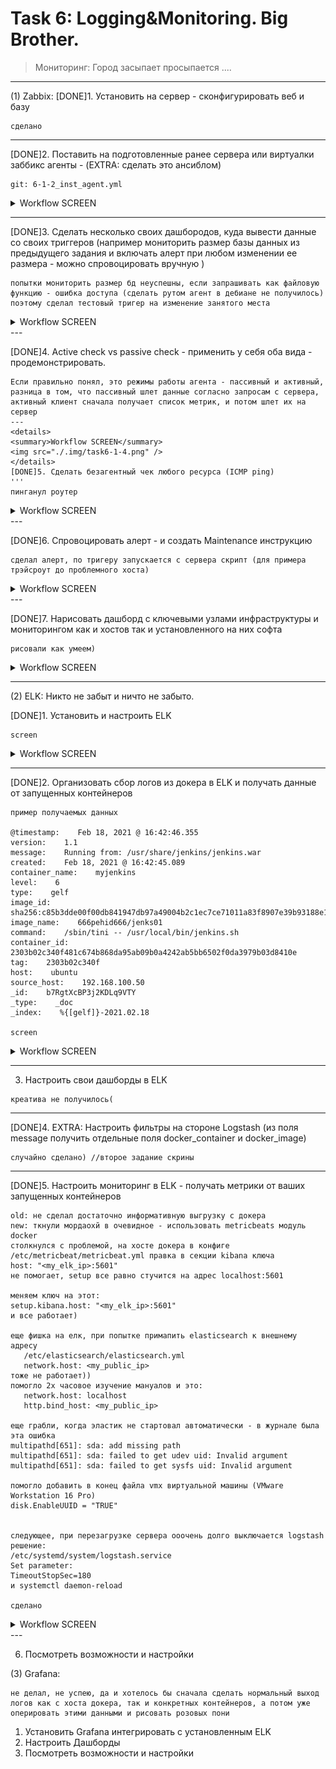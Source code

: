 # Task 6: Logging&Monitoring. Big Brother.
> Мониторинг: Город засыпает просыпается ....
---

(1) Zabbix:
[DONE]1. Установить на сервер - сконфигурировать веб и базу 
```
сделано 
```
---
[DONE]2. Поставить на подготовленные ранее сервера или виртуалки заббикс агенты - (EXTRA: сделать это ансиблом)
```
git: 6-1-2_inst_agent.yml
```
<details>
<summary>Workflow SCREEN</summary>
<img src="./.img/task6-1-2.png" />
</details>

---
[DONE]3. Сделать несколько своих дашбородов, куда вывести данные со своих триггеров (например мониторить размер базы данных из предыдущего задания и включать алерт при любом изменении ее размера - можно спровоцировать вручную )
```
попытки мониторить размер бд неуспешны, если запрашивать как файловую функцию - ошибка доступа (сделать рутом агент в дебиане не получилось) поэтому сделал тестовый тригер на изменение занятого места
```
<details>
<summary>Workflow SCREEN</summary>
<img src="./.img/task6-1-3.png" />
</details>
---

[DONE]4. Active check vs passive check - применить у себя оба вида - продемонстрировать.
```
Если правильно понял, это режимы работы агента - пассивный и активный, разница в том, что пассивный шлет данные согласно запросам с сервера, активный клиент сначала получает список метрик, и потом шлет их на сервер
---
<details>
<summary>Workflow SCREEN</summary>
<img src="./.img/task6-1-4.png" />
</details>
[DONE]5. Сделать безагентный чек любого ресурса (ICMP ping)
'''
пинганул роутер
```
<details>
<summary>Workflow SCREEN</summary>
<img src="./.img/task6-1-5.png" />
</details>
---

[DONE]6. Спровоцировать алерт - и создать Maintenance инструкцию 
```
сделал алерт, по тригеру запускается с сервера скрипт (для примера трэйсроут до проблемного хоста)
```
<details>
<summary>Workflow SCREEN</summary>
<img src="./.img/task6-1-6-1.png" />
<img src="./.img/task6-1-6-2.png" />
</details>
---

[DONE]7. Нарисовать дашборд с ключевыми узлами инфраструктуры и мониторингом как и хостов так и установленного на них софта
```
рисовали как умеем)
```
<details>
<summary>Workflow SCREEN</summary>
<img src="./.img/task6-1-7.png" />
</details>


---

(2) ELK: 
Никто не забыт и ничто не забыто.

[DONE]1. Установить и настроить ELK
```
screen 
```
<details>
<summary>Workflow SCREEN</summary>
<img src="./.img/task6-2-1.png" />
</details>

---


[DONE]2. Организовать сбор логов из докера в ELK и получать данные от запущенных контейнеров

```
пример получаемых данных

@timestamp:    Feb 18, 2021 @ 16:42:46.355
version:    1.1
message:    Running from: /usr/share/jenkins/jenkins.war
created:    Feb 18, 2021 @ 16:42:45.089
container_name:    myjenkins
level:    6
type:    gelf
image_id:    sha256:c85b3dde00f00db841947db97a49004b2c1ec7ce71011a83f8907e39b93188e1
image_name:    666pehid666/jenks01
command:    /sbin/tini -- /usr/local/bin/jenkins.sh
container_id:    2303b02c340f481c674b868da95ab09b0a4242ab5bb6502f0da3979b03d8410e
tag:    2303b02c340f
host:    ubuntu
source_host:    192.168.100.50
_id:    b7RgtXcBP3j2KDLq9VTY
_type:    _doc
_index:    %{[gelf]}-2021.02.18

screen
```
<details>
<summary>Workflow SCREEN</summary>
<img src="./.img/task6-2-2.png" />
</details>

---

3. Настроить свои дашборды в ELK
```
креатива не получилось(
```
---
[DONE]4. EXTRA: Настроить фильтры на стороне Logstash (из поля message получить отдельные поля docker_container и docker_image)
```
случайно сделано) //второе задание скрины
```
---
[DONE]5. Настроить мониторинг в ELK - получать метрики от ваших запущенных контейнеров
```
old: не сделал достаточно информативную выгрузку с докера
new: ткнули мордаохй в очевидное - использовать metricbeats модуль docker
столкнулся с проблемой, на хосте докера в конфиге /etc/metricbeat/metricbeat.yml правка в секции kibana ключа
host: "<my_elk_ip>:5601"
не помогает, setup все равно стучится на адрес localhost:5601

меняем ключ на этот:
setup.kibana.host: "<my_elk_ip>:5601"
и все работает)

еще фишка на елк, при попытке примапить elasticsearch к внешнему адресу
   /etc/elasticsearch/elasticsearch.yml
   network.host: <my_public_ip>
тоже не работает))
помогло 2х часовое изучение мануалов и это:
   network.host: localhost
   http.bind_host: <my_public_ip>

еще грабли, когда эластик не стартовал автоматически - в журнале была эта ошибка
multipathd[651]: sda: add missing path
multipathd[651]: sda: failed to get udev uid: Invalid argument
multipathd[651]: sda: failed to get sysfs uid: Invalid argument

помоглo добавить в конец файла vmx виртуальной машины (VMware Workstation 16 Pro)
disk.EnableUUID = "TRUE"


следующее, при перезагрузке сервера ооочень долго выключается logstash
решение:
/etc/systemd/system/logstash.service
Set parameter:
TimeoutStopSec=180
и systemctl daemon-reload

сделано
```
<details>
<summary>Workflow SCREEN</summary>
<img src="./.img/task6-2-5.png" />
</details>
---

6. Посмотреть возможности и настройки

 (3) Grafana:
```
не делал, не успею, да и хотелось бы сначала сделать нормальный выход логов как с хоста докера, так и конкретных контейнеров, а потом уже оперировать этими данными и рисовать розовых пони
```
1. Установить Grafana интегрировать с установленным ELK
2. Настроить Дашборды
3. Посмотреть возможности и настройки